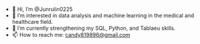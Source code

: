 - 👋 Hi, I’m @Junrulin0225
- 👀 I’m interested in data analysis and machine learning in the medical and healthcare field.
- 🌱 I’m currently strengthening my SQL, Python, and Tablaeu skills.
- 📫 How to reach me: candy819896@gmail.com

<!---
Junrulin0225/Junrulin0225 is a ✨ special ✨ repository because its `README.md` (this file) appears on your GitHub profile.
You can click the Preview link to take a look at your changes.
--->
